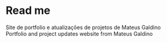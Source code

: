 # Read me

Site de portfolio e atualizações de projetos de Mateus Galdino  
Portfolio and project updates website from Mateus Galdino
